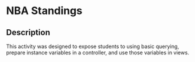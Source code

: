 # NBA Standings
## Description
This activity was designed to expose students to using basic querying, prepare instance variables in a controller, and use those variables in views.

